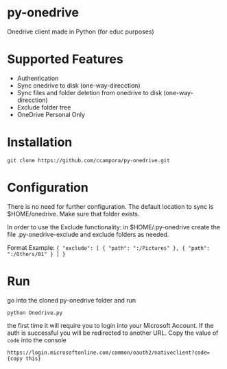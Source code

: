 # py-onedrive
Onedrive client made in Python (for educ purposes)

# Supported Features

* Authentication
* Sync onedrive to disk (one-way-direcction)
* Sync files and folder deletion from onedrive to disk (one-way-direcction)
* Exclude folder tree
* OneDrive Personal Only

# Installation

`git clone https://github.com/ccampora/py-onedrive.git`

# Configuration

There is no need for further configuration. The default location to sync is $HOME/onedrive. Make sure that folder exists. 

In order to use the Exclude functionality: in $HOME/.py-onedrive create the file .py-onedrive-exclude and exclude folders as needed.

Format Example: 
`
{
	"exclude": [
		{ "path": ":/Pictures" },
    		{ "path": ":/Others/01" }
	]
}
`

# Run 

go into the cloned py-onedrive folder and run 

`python Onedrive.py`

the first time it will require you to login into your Microsoft Account. If the auth is successful you will be redirected to another URL. Copy the value of `code` into the console

`https://login.microsoftonline.com/common/oauth2/nativeclient?code={copy this}`


